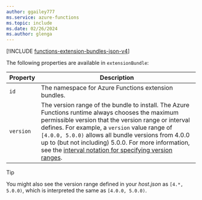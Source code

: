```yaml
---
author: ggailey777
ms.service: azure-functions
ms.topic: include
ms.date: 02/26/2024
ms.author: glenga
---
```


[!INCLUDE [functions-extension-bundles-json-v4](./functions-extension-bundles-json-v4.md)]

The following properties are available in `extensionBundle`:

| Property | Description |
| -------- | ----------- |
| `id` | The namespace for Azure Functions extension bundles. |
| `version` | The version range of the bundle to install. The Azure Functions runtime always chooses the maximum permissible version that the version range or interval defines. For example, a `version` value range of `[4.0.0, 5.0.0)` allows all bundle versions from 4.0.0 up to (but not including) 5.0.0. For more information, see the [interval notation for specifying version ranges](/nuget/reference/package-versioning#version-ranges). |

> [!TIP]  
> You might also see the version range defined in your _host.json_ as `[4.*, 5.0.0)`, which is interpreted the same as `[4.0.0, 5.0.0)`.